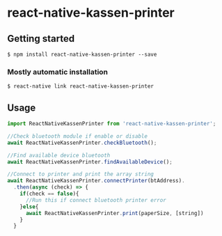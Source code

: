 # react-native-kassen-printer

## Getting started

`$ npm install react-native-kassen-printer --save`

### Mostly automatic installation

`$ react-native link react-native-kassen-printer`

## Usage
```javascript
import ReactNativeKassenPrinter from 'react-native-kassen-printer';

//Check bluetooth module if enable or disable
await ReactNativeKassenPrinter.checkBluetooth();

//Find available device bluetooth
await ReactNativeKassenPrinter.findAvailableDevice();

//Connect to printer and print the array string
await ReactNativeKassenPrinter.connectPrinter(btAddress).
  .then(async (check) => {
    if(check == false){
      //Run this if connect bluetooth printer error
    }else{
      await ReactNativeKassenPrinter.print(paperSize, [string])
    }
  }
```

